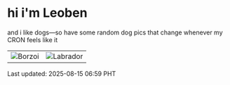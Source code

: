 # hi i'm Leoben

and i like dogs—so have some random dog pics that change whenever my CRON feels like it

|  |  |
|--------|----------|
| ![Borzoi](https://random-dog-vercel.vercel.app/api/random-borzoi?v=1755212358) | ![Labrador](https://random-dog-vercel.vercel.app/api/random-labrador?v=1755212358) |

Last updated: 2025-08-15 06:59 PHT
